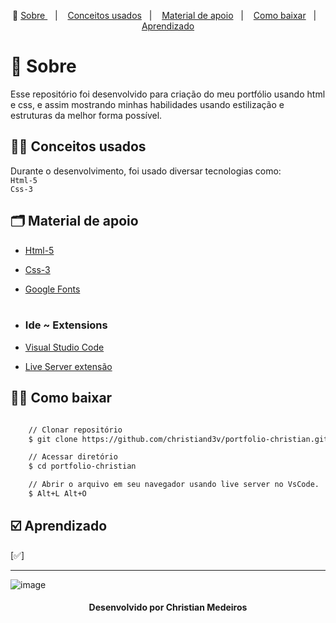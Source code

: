 <p align="center">🎉
  <a href="#-sobre"> Sobre </a>&nbsp;&nbsp;&nbsp;|&nbsp;&nbsp;&nbsp;
  <a href="#-conceitos-ensinados">Conceitos usados</a>&nbsp;&nbsp;&nbsp;|&nbsp;&nbsp;&nbsp;
  <a href="#-material-de-apoio">Material de apoio</a>&nbsp;&nbsp;&nbsp;|&nbsp;&nbsp;&nbsp;
  <a href="#-como-baixar">Como baixar</a>&nbsp;&nbsp;&nbsp;|&nbsp;&nbsp;&nbsp;
  <a href="#️-Aprendizado">Aprendizado</a>
</p>

# 🔖 Sobre

Esse repositório foi desenvolvido para criação do meu portfólio usando html e css, e assim mostrando minhas habilidades usando estilização e estruturas da melhor forma possível.

## ✍🏻 Conceitos usados

Durante o desenvolvimento, foi usado diversar tecnologias como: <br>
`Html-5` <br>
`Css-3` <br>

## 🗂 Material de apoio

- [Html-5](https://www.w3schools.com/html/default.asp)
- [Css-3](https://www.w3schools.com/css/default.asp)
- [Google Fonts](https://fonts.google.com/) <br> <br>
- ### Ide ~ Extensions

- [Visual Studio Code](https://code.visualstudio.com/)
- [Live Server extensão](https://marketplace.visualstudio.com/items?itemName=ritwickdey.LiveServer)

## 👍🏻 Como baixar

```bash

    // Clonar repositório
    $ git clone https://github.com/christiand3v/portfolio-christian.git

    // Acessar diretório
    $ cd portfolio-christian

    // Abrir o arquivo em seu navegador usando live server no VsCode.
    $ Alt+L Alt+O
```

## ☑️ Aprendizado

[✅]

---

![image](https://i.imgur.com/Bqbbw99.png)


<h4 align="center"> Desenvolvido por Christian Medeiros</h4>
